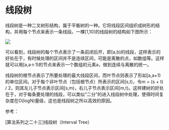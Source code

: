 # 线段树

线段树是一种二叉树形结构，属于平衡树的一种。它将线段区间组织成树形的结构，并用每个节点来表示一条线段。一棵[1,10)的线段树的结构如下图所示： 

![][1]

可以看到，线段树的每个节点表示了一条前闭后开，即[a,b)的线段，这样表示的好处在于，有时候处理的区间并不是连续区间，可能是离散的点，如数组等。这样就可以用[a,a＋1)的节点来表示一个数组的元素a，做到连续与离散的统一。

线段树的根节点表示了所要处理的最大线段区间，而叶节点则表示了形如[a,a+1)的单位区间。对于每个非叶节点（包括根节点）所表示的区间[s,t)，令m = (s + t) / 2，则其左儿子节点表示区间[s,m)，右儿子节点表示区间[m,t)。这样建树的好处在于，对于每条要处理的线段，可以类似“二分”的进入线段树中处理，使得时间复杂度在O(logN)量级，这也是线段树之所以高效的原因。




参考：

[算法系列之二十三]线段树（Interval Tree）


[1]: http://7xrlu9.com1.z0.glb.clouddn.com/DataStructure_ST_1.jpg
 


